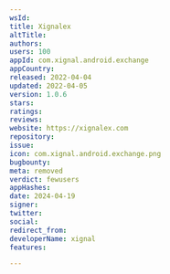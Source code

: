 ```yaml
---
wsId: 
title: Xignalex
altTitle: 
authors: 
users: 100
appId: com.xignal.android.exchange
appCountry: 
released: 2022-04-04
updated: 2022-04-05
version: 1.0.6
stars: 
ratings: 
reviews: 
website: https://xignalex.com
repository: 
issue: 
icon: com.xignal.android.exchange.png
bugbounty: 
meta: removed
verdict: fewusers
appHashes: 
date: 2024-04-19
signer: 
twitter: 
social: 
redirect_from: 
developerName: xignal
features: 

---
```


